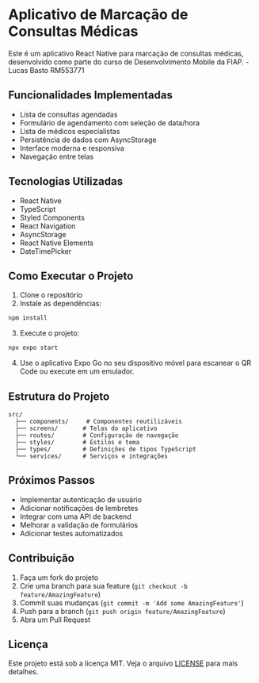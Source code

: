 # Aplicativo de Marcação de Consultas Médicas

Este é um aplicativo React Native para marcação de consultas médicas, desenvolvido como parte do curso de Desenvolvimento Mobile da FIAP. - Lucas Basto RM553771

## Funcionalidades Implementadas

- Lista de consultas agendadas
- Formulário de agendamento com seleção de data/hora
- Lista de médicos especialistas
- Persistência de dados com AsyncStorage
- Interface moderna e responsiva
- Navegação entre telas

## Tecnologias Utilizadas

- React Native
- TypeScript
- Styled Components
- React Navigation
- AsyncStorage
- React Native Elements
- DateTimePicker

## Como Executar o Projeto

1. Clone o repositório
2. Instale as dependências:
```bash
npm install
```

3. Execute o projeto:
```bash
npx expo start
```

4. Use o aplicativo Expo Go no seu dispositivo móvel para escanear o QR Code ou execute em um emulador.

## Estrutura do Projeto

```
src/
  ├── components/     # Componentes reutilizáveis
  ├── screens/       # Telas do aplicativo
  ├── routes/        # Configuração de navegação
  ├── styles/        # Estilos e tema
  ├── types/         # Definições de tipos TypeScript
  └── services/      # Serviços e integrações
```

## Próximos Passos

- Implementar autenticação de usuário
- Adicionar notificações de lembretes
- Integrar com uma API de backend
- Melhorar a validação de formulários
- Adicionar testes automatizados

## Contribuição

1. Faça um fork do projeto
2. Crie uma branch para sua feature (`git checkout -b feature/AmazingFeature`)
3. Commit suas mudanças (`git commit -m 'Add some AmazingFeature'`)
4. Push para a branch (`git push origin feature/AmazingFeature`)
5. Abra um Pull Request

## Licença

Este projeto está sob a licença MIT. Veja o arquivo [LICENSE](LICENSE) para mais detalhes. 
